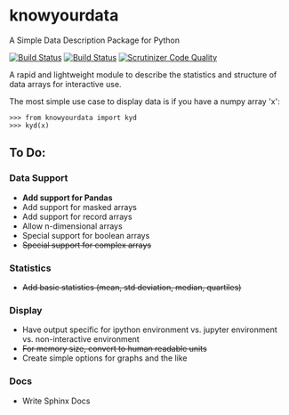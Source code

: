 # knowyourdata
A Simple Data Description Package for Python

[![Build Status](https://travis-ci.org/mubdi/knowyourdata.svg?branch=master)](https://travis-ci.org/mubdi/knowyourdata)
[![Build Status](https://scrutinizer-ci.com/g/mubdi/knowyourdata/badges/build.png?b=master)](https://scrutinizer-ci.com/g/mubdi/knowyourdata/build-status/master)
[![Scrutinizer Code Quality](https://scrutinizer-ci.com/g/mubdi/knowyourdata/badges/quality-score.png?b=master)](https://scrutinizer-ci.com/g/mubdi/knowyourdata/?branch=master)

A rapid and lightweight module to describe the statistics and structure of
data arrays for interactive use.

The most simple use case to display data is if you have a numpy array 'x':

    >>> from knowyourdata import kyd
    >>> kyd(x)


To Do:
------
### Data Support
* **Add support for Pandas**
* Add support for masked arrays
* Add support for record arrays
* Allow n-dimensional arrays 
* Special support for boolean arrays
* ~~Special support for complex arrays~~

### Statistics
* ~~Add basic statistics (mean, std deviation, median, quartiles)~~

### Display
* Have output specific for ipython environment vs. jupyter environment vs. non-interactive environment
* ~~For memory size, convert to human readable units~~
* Create simple options for graphs and the like

### Docs
* Write Sphinx Docs